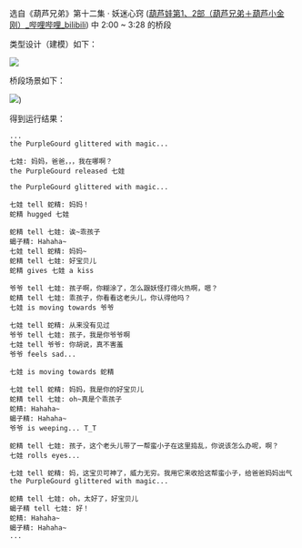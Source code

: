 选自《葫芦兄弟》第十二集 · 妖迷心窍 ([葫芦娃第1、2部（葫芦兄弟＋葫芦小金刚）_哔哩哔哩_bilibili](https://www.bilibili.com/video/BV1zQ4y1d7dQ?p=12)) 中 2:00 ~ 3:28 的桥段



类型设计（建模）如下：

![](http://www.plantuml.com/plantuml/png/TPDBRnCn4CVl-oaizR9HaWjNK5MQehQ2egg9r2EQx0vUQ_rO-H68WE-ElNxK6qGEiUOtZvt_Z7rZB6Zh12ST1sDw1bI3Q9hP8hV896r-DSJ_hiZUQcyIyKs2m9cjC_lgIRjg_kJ4dKQmJcFAtPBlN87rgGC2jyC55F3puOrV4IO3HQ4iK_9PUTF4pvMwRMXXGqhYAhSp8OplsXzAzsP3B6YADllkDSCJjjdy0euEnNfHd1y6_7H6KzYJyk7B6k5hRT1m0kvmbVezm8Xt881Ysy_7XiHphvpkKjYM79NY298ycZk4lXxNWnCWqwpMqVgVmfq-rvctYfulXdm4axf9AI7cijoc2ikbFreBtTY27GzBqOwsWwDB-9aPqux-B-FIqXDGrhqYJAf8gbWKLeK_EprnlDVAwRuesQFzC5--Qt8CX_4WbQhZywgMq2Y1Tl1PPVESMOkwHEzTDpxAV-DUa2COh1sbpNs7ibpdk292DSX-WlSBQF24qWuxuE17FA3Exh06OYIC-Afyu19tIazC5LZDYqnHMv0MtUlOp9ju3kTY260oNf3yLiXs-_iwFUMgResRq7eYvUdEZIrHFURegfVTtA3idU1_0G00)

桥段场景如下：

![](http://www.plantuml.com/plantuml/png/fLNTJXj75BwVfzYAsxPEQ9GWL4NfLMuQgVSL5ukPW5N_f6kx4XAAx3WjzX9-B0XkYWr9OuDZm2P0m61Z7gPxPYPNl4BFx6ockof8NZ4w2Dld_plVcNcKpfXM9fk8atJKZ5FZBad_4ai-CoqpOQJfhrcQZD8dD9qsf-aFyTXqqeZIP8PQn8ncKfR1YwSeXfasPh89CtdN67binfBfoPIL8cWNoymQ_7XNb7U5lIsjg3HvyDsTfsDHBuBOcEU70wcRJ4tFefRUdue-6FkYhIt1_ehFODGOUKAdOjd4JrdhMPmI6V2RdqScwRtxqR69Y4mmRdokj51WkGo_bmZ1NWpFW1XuF9V75gN9YOSgxRW1PLjqIZSPZ0OCagaCDLA_KKkQVgqCKA4ER1THhlglUB6Bya_kXH9MB4Er2Qkjg_wMbsRAZKJm0o5HYveOLRNjT0lGB6XOHpLcmNOVAZKMnzO6C7-kt8R1HFdT38FReHMRdicCUmrzHOWQqFUkapdhpxxGOFP7fTSnjJuOD4wVOapHEK64dBDrsF-00rQnPJs1wKv4DFZr7RvNzaU0rQAMqFqybtyaJC7Gk81sJHpNuEMbzlEuwdDqpWzXfKV8tDozEtDpNbr3fN0feT20rxO4v-8jFxBPoGld_0_ywkfPRiavAuhJBTXUPxaMAwt2eCBpkxomhvoWqf7qqjGQkaMLNm_aIq9PH7K1HLo-4Rayr8-nVvzIjEjOWTDRXvMAFx5_8egw4n6Tck_qm6wIcV-6OepyAFz9MY4tFXr0yK3TBBBLqcAu-Jgz9LPhiCDth5eIEtbnEHzw3Xe4N5hsPmSRLUKWoDUr60nwRLKIgy8xqJd6eBowvNGNeNt41vl1qd2h8Zg8qw_3PO7j7SBg_ktnLFTiQ3pr_WV0-EkbVnz2BL9gvhc10CX0tLRW0WZkL4HLTEtgbpzfkUtDSJFyY3exUgzNMHKOda6uEDYetXteRkC-EzqSTDjYemq7osYcFAfDjFqy_uejldVEFgeR00aZEWsrzc1lGlbl_1rPEFIkYOizNktpsiPDz62vciWLldLF65uGxwrJBNfSMExmngQwhw2P1tk3LTxo3wVu-hdcI22-reHsGUxdsWbR6A2h7mYv7BqthgrwFHNty6bZ1sk-XeTuuK9HKjPRRo6dLUt_9_VeqA_4LJyVZiolRJyXRyldHmXIDX7_5m00))

得到运行结果：

```shell
...
the PurpleGourd glittered with magic...

七娃: 妈妈，爸爸，，，我在哪啊？       
the PurpleGourd released 七娃

the PurpleGourd glittered with magic...

七娃 tell 蛇精: 妈妈！
蛇精 hugged 七娃

蛇精 tell 七娃: 诶~乖孩子
蝎子精: Hahaha~
七娃 tell 蛇精: 妈妈~
蛇精 tell 七娃: 好宝贝儿
蛇精 gives 七娃 a kiss

爷爷 tell 七娃: 孩子啊，你糊涂了，怎么跟妖怪打得火热啊，嗯？
蛇精 tell 七娃: 乖孩子，你看看这老头儿，你认得他吗？
七娃 is moving towards 爷爷

七娃 tell 蛇精: 从来没有见过
爷爷 tell 七娃: 孩子，我是你爷爷啊
七娃 tell 爷爷: 你胡说，真不害羞
爷爷 feels sad...

七娃 is moving towards 蛇精

七娃 tell 蛇精: 妈妈，我是你的好宝贝儿
蛇精 tell 七娃: oh~真是个乖孩子
蛇精: Hahaha~
蝎子精: Hahaha~
爷爷 is weeping... T_T

蛇精 tell 七娃: 孩子，这个老头儿带了一帮蛮小子在这里捣乱，你说该怎么办呢，啊？
七娃 rolls eyes...

七娃 tell 蛇精: 妈，这宝贝可神了，威力无穷。我用它来收拾这帮蛮小子，给爸爸妈妈出气
the PurpleGourd glittered with magic...

蛇精 tell 七娃: oh，太好了，好宝贝儿
蝎子精 tell 七娃: 好！
蛇精: Hahaha~
蝎子精: Hahaha~
...
```

